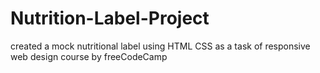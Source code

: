 # Nutrition-Label-Project
created a mock nutritional label using HTML CSS as a task of responsive web design course by freeCodeCamp
